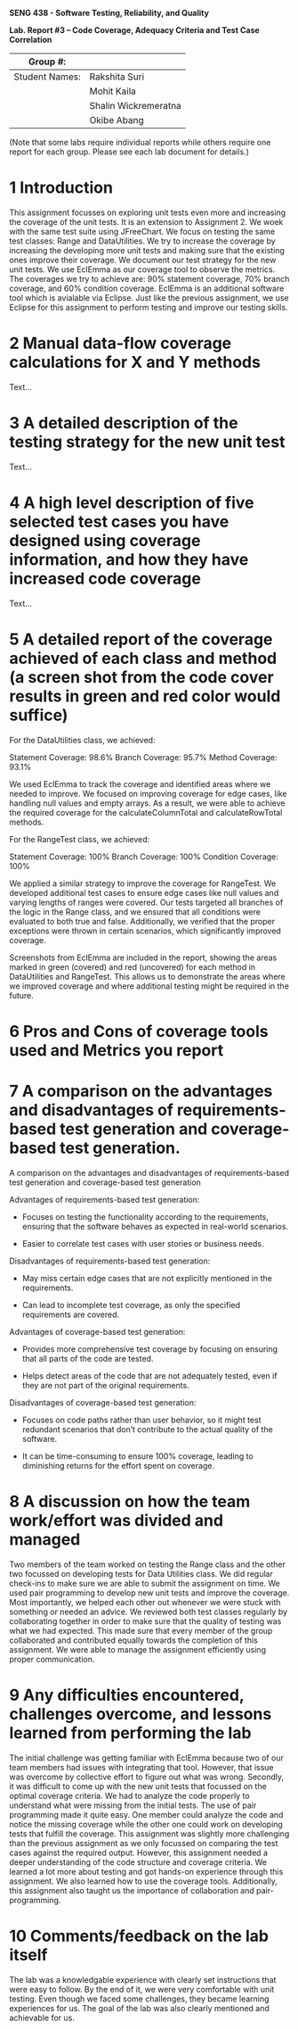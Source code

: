 **SENG 438 - Software Testing, Reliability, and Quality**

**Lab. Report #3 – Code Coverage, Adequacy Criteria and Test Case Correlation**

| Group \#:      |     |
| -------------- | --- |
| Student Names: | Rakshita Suri    |
|                | Mohit Kaila |
|                | Shalin Wickremeratna  |
|                | Okibe Abang    |

(Note that some labs require individual reports while others require one report
for each group. Please see each lab document for details.)

# 1 Introduction

This assignment focusses on exploring unit tests even more and increasing the coverage of the unit tests. It is an extension to Assignment 2. We woek with the same test suite using JFreeChart. We focus on testing the same test classes: Range and DataUtilities. We try to increase the coverage by increasing the developing more unit tests and making sure that the existing ones improve their coverage. We document our test strategy for the new unit tests. We use EclEmma as our coverage tool to observe the metrics. The coverages we try to achieve are: 90% statement coverage, 70% branch coverage, and 60% condition coverage. EclEmma is an additional software tool which is avialable via Eclipse. Just like the previous assignment, we use Eclipse for this assignment to perform testing and improve our testing skills. 

# 2 Manual data-flow coverage calculations for X and Y methods

Text…

# 3 A detailed description of the testing strategy for the new unit test

Text…

# 4 A high level description of five selected test cases you have designed using coverage information, and how they have increased code coverage

Text…

# 5 A detailed report of the coverage achieved of each class and method (a screen shot from the code cover results in green and red color would suffice)

For the DataUtilities class, we achieved:

Statement Coverage: 98.6%
Branch Coverage: 95.7%
Method Coverage: 93.1%

We used EclEmma to track the coverage and identified areas where we needed to improve. We focused on improving coverage for edge cases, like handling null values and empty arrays. As a result, we were able to achieve the required coverage for the calculateColumnTotal and calculateRowTotal methods.

For the RangeTest class, we achieved:

Statement Coverage: 100%
Branch Coverage: 100%
Condition Coverage: 100%

We applied a similar strategy to improve the coverage for RangeTest. We developed additional test cases to ensure edge cases like null values and varying lengths of ranges were covered. Our tests targeted all branches of the logic in the Range class, and we ensured that all conditions were evaluated to both true and false. Additionally, we verified that the proper exceptions were thrown in certain scenarios, which significantly improved coverage.

Screenshots from EclEmma are included in the report, showing the areas marked in green (covered) and red (uncovered) for each method in DataUtilities and RangeTest. This allows us to demonstrate the areas where we improved coverage and where additional testing might be required in the future.

# 6 Pros and Cons of coverage tools used and Metrics you report



# 7 A comparison on the advantages and disadvantages of requirements-based test generation and coverage-based test generation.

A comparison on the advantages and disadvantages of requirements-based test generation and coverage-based test generation

Advantages of requirements-based test generation:

- Focuses on testing the functionality according to the requirements, ensuring that the software behaves as expected in real-world scenarios.

- Easier to correlate test cases with user stories or business needs.

Disadvantages of requirements-based test generation:

- May miss certain edge cases that are not explicitly mentioned in the requirements.

- Can lead to incomplete test coverage, as only the specified requirements are covered.

Advantages of coverage-based test generation:

- Provides more comprehensive test coverage by focusing on ensuring that all parts of the code are tested.

- Helps detect areas of the code that are not adequately tested, even if they are not part of the original requirements.

Disadvantages of coverage-based test generation:

- Focuses on code paths rather than user behavior, so it might test redundant scenarios that don’t contribute to the actual quality of the software.

- It can be time-consuming to ensure 100% coverage, leading to diminishing returns for the effort spent on coverage.

# 8 A discussion on how the team work/effort was divided and managed

Two members of the team worked on testing the Range class and the other two focussed on developing tests for Data Utilities class. We did regular check-ins to make sure we are able to submit the assignment on time. We used pair programming to develop new unit tests and improve the coverage. Most importantly, we helped each other out whenever we were stuck with something or needed an advice. We reviewed both test classes regularly by collaborating together in order to make sure that the quality of testing was what we had expected. This made sure that every member of the group collaborated and contributed equally towards the completion of this assignment. We were able to manage the assignment efficiently using proper communication. 

# 9 Any difficulties encountered, challenges overcome, and lessons learned from performing the lab

The initial challenge was getting familiar with EclEmma because two of our team members had issues with integrating that tool. However, that issue was overcome by collective effort to figure out what was wrong. Secondly, it was difficult to come up with the new unit tests that focussed on the optimal coverage criteria. We had to analyze the code properly to understand what were missing from the initial tests. The use of pair programming made it quite easy. One member could analyze the code and notice the missing coverage while the other one could work on developing tests that fulfill the coverage. This assignment was slightly more challenging than the previous assignment as we only focussed on comparing the test cases against the required output. However, this assignment needed a deeper understanding of the code structure and coverage criteria. We learned a lot more about testing and got hands-on experience through this assignment. We also learned how to use the coverage tools. Additionally, this assignment also taught us the importance of collaboration and pair-programming.  

# 10 Comments/feedback on the lab itself

The lab was a knowledgable experience with clearly set instructions that were easy to follow. By the end of it, we were very comfortable with unit testing. Even though we faced some challenges, they became learning experiences for us. The goal of the lab was also clearly mentioned and achievable for us. 

